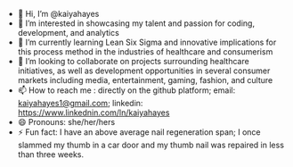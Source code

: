- 👋 Hi, I’m @kaiyahayes
- 👀 I’m interested in showcasing my talent and passion for coding, development, and analytics
- 🌱 I’m currently learning Lean Six Sigma and innovative implications for this process method in the industries of healthcare and consumerism
- 💞️ I’m looking to collaborate on projects surrounding healthcare initiatives, as well as development opportunities in several consumer markets including media, entertainment, gaming, fashion, and culture
- 📫 How to reach me : directly on the github platform; email: kaiyahayes1@gmail.com; linkedin: https://www.linkednin.com/ln/kaiyahayes
- 😄 Pronouns: she/her/hers
- ⚡ Fun fact: I have an above average nail regeneration span; I once slammed my thumb in a car door and my thumb nail was repaired in less than three weeks.

<!---
kaiyahayes/kaiyahayes is a ✨ special ✨ repository because its `README.md` (this file) appears on your GitHub profile.
You can click the Preview link to take a look at your changes.
--->

